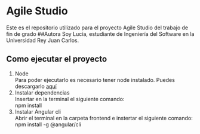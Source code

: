 # Agile Studio
  Este es el repositorio utilizado para el proyecto Agile Studio del trabajo de fin de grado
##Autora
  Soy Lucía, estudiante de Ingeniería del Software en la Universidad Rey Juan Carlos.
## Como ejecutar el proyecto
1. Node  
    Para poder ejecutarlo es necesario tener node instalado. Puedes descargarlo [aquí](https://nodejs.org/en/)
2. Instalar dependencias  
    Insertar en la terminal el siguiente comando:  
      npm install
3. Instalar Angular cli  
    Abrir el terminal en la carpeta frontend e instertar el siguiente comando:  
      npm install -g @angular/cli
